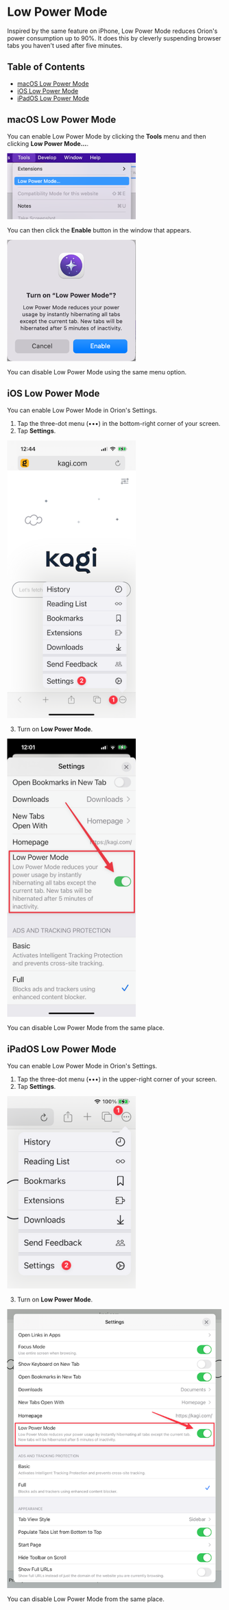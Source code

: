 # Low Power Mode

Inspired by the same feature on iPhone, Low Power Mode reduces Orion's power consumption up to 90%. It does this by cleverly suspending browser tabs you haven't used after five minutes.

## Table of Contents

- [macOS Low Power Mode](#macos)
- [iOS Low Power Mode](#ios)
- [iPadOS Low Power Mode](#ipados)

<a name="macos"></a>
## macOS Low Power Mode

You can enable Low Power Mode by clicking the **Tools** menu and then clicking **Low Power Mode...**.

<img src="./media/macos_low_power_menu.png" width="300" alt="macOS Low Power Mode Menu"><br />

You can then click the **Enable** button in the window that appears.

<img src="./media/macos_low_power_setting.png" width="300" alt="macOS Low Power Mode Settings"><br />

You can disable Low Power Mode using the same menu option.

<a name="ios"></a>
## iOS Low Power Mode

You can enable Low Power Mode in Orion's Settings.

1. Tap the three-dot menu (•••) in the bottom-right corner of your screen.
2. Tap **Settings**.

<img src="./media/ios_settings.png" width="300" alt="iOS Settings"><br />

3. Turn on **Low Power Mode**.

<img src="./media/ios_low_power_setting.png" width="300" alt="macOS Low Power Mode Settings"><br />

You can disable Low Power Mode from the same place.

<a name="ipados"></a>
## iPadOS Low Power Mode

You can enable Low Power Mode in Orion's Settings.

1. Tap the three-dot menu (•••) in the upper-right corner of your screen.
2. Tap **Settings**.

<img src="./media/ipados_settings.png" width="300" alt="iOS Settings"><br />

3. Turn on **Low Power Mode**.

<img src="./media/ipados_low_power_setting.png" width="500" alt="macOS Low Power Mode Settings"><br />

You can disable Low Power Mode from the same place.